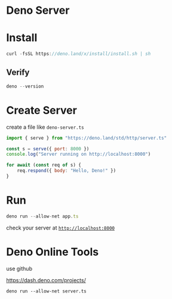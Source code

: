 # Deno Server

# Install

```jsx
curl -fsSL https://deno.land/x/install/install.sh | sh
```

## Verify

```jsx
deno --version
```

# Create Server

create a file like `deno-server.ts`

```jsx
import { serve } from "https://deno.land/std/http/server.ts"

const s = serve({ port: 8000 })
console.log("Server running on http://localhost:8000")

for await (const req of s) {
	req.respond({ body: "Hello, Deno!" })
}
```

# Run

```jsx
deno run --allow-net app.ts

```

check your server at [`http://localhost:8000`](http://localhost:8000/)

# Deno Online Tools

use github

https://dash.deno.com/projects/

```
deno run --allow-net server.ts
```

